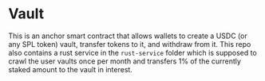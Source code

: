 # Vault
This is an anchor smart contract that allows wallets to create a USDC (or any SPL token) vault, transfer tokens to it, and withdraw from it. 
This repo also contains a rust service in the `rust-service` folder which is supposed to crawl the user vaults once per month and transfers 1% of the currently staked amount to the vault in interest.
